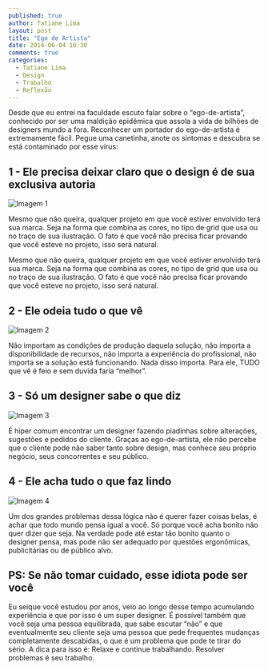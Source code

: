 ```yaml
---
published: true
author: Tatiane Lima
layout: post
title: "Ego de Artista"
date: 2014-06-04 16:30
comments: true
categories:
  - Tatiane Lima
  - Design
  - Trabalho
  - Reflexão
---
```


Desde que eu entrei na faculdade escuto falar sobre o “ego-de-artista”, conhecido por ser uma maldição epidêmica que assola a vida de bilhões de designers mundo a fora. Reconhecer um portador do ego-de-artista é extremamente fácil. Pegue uma canetinha, anote os sintomas e descubra se está contaminado por esse vírus:

<!--more-->

## 1 - Ele precisa deixar claro que o design é de sua exclusiva autoria

![Imagem 1](/blog/images/posts/2014-06-04/foto-camisas-romero-brito.jpg "Imagem - design da depressão")

Mesmo que não queira, qualquer projeto em que você estiver envolvido terá sua marca. Seja na forma que combina as cores, no tipo de grid que usa ou no traço de sua ilustração. O fato é que você não precisa ficar provando que você esteve no projeto, isso será natural. 

Mesmo que não queira, qualquer projeto em que você estiver envolvido terá sua marca. Seja na forma que combina as cores, no tipo de grid que usa ou no traço de sua ilustração. O fato é que você não precisa ficar provando que você esteve no projeto, isso será natural. 

## 2 - Ele odeia tudo o que vê

![Imagem 2](/blog/images/posts/2014-06-04/comic-sans.jpg "Imagem - comicsanscrimina")

Não importam as condições de produção daquela solução, não importa a disponibilidade de recursos, não importa a experiência do profissional, não importa se a solução está funcionando. Nada disso importa. Para ele, TUDO que vê é feio e sem duvida faria “melhor”. 

## 3 - Só um designer sabe o que diz

![Imagem 3](/blog/images/posts/2014-06-04/alteracoes-logo.jpg "imagem - stocklogos.com")

É hiper comum encontrar um designer fazendo piadinhas sobre alterações, sugestões e pedidos do cliente. Graças ao ego-de-artista, ele não percebe que o cliente pode não saber tanto sobre design, mas conhece seu próprio negócio, seus concorrentes e seu público.

## 4 - Ele acha tudo o que faz lindo

![Imagem 4](/blog/images/posts/2014-06-04/beije-me.jpg "imagem - zazzle.com.br")

Um dos grandes problemas dessa lógica não é querer fazer coisas belas, é achar que todo mundo pensa igual a você. Só porque você acha bonito não quer dizer que seja. Na verdade pode até estar tão bonito quanto o designer pensa, mas pode não ser adequado por questões ergonômicas, publicitárias ou de público alvo. 

## PS: Se não tomar cuidado, esse idiota pode ser você

Eu seique você estudou por anos, veio ao longo desse tempo acumulando experiência e que por isso é um super designer. É possível também que você seja uma pessoa equilibrada, que sabe escutar “não” e que eventualmente seu cliente seja uma pessoa que pede frequentes mudanças completamente descabidas, o que é um problema que pode te tirar do sério. A dica para isso é: Relaxe e continue trabalhando. Resolver problemas é seu trabalho. 


